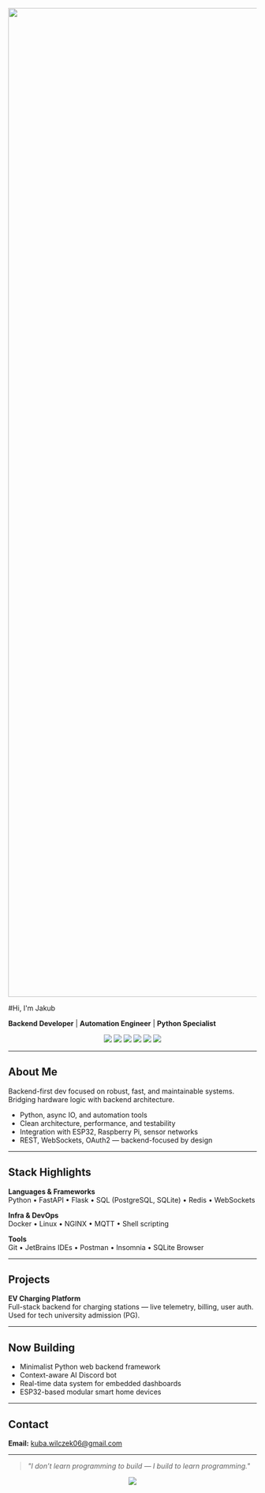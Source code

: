 <!-- Top Banner -->
<p align="center">
  <img width="2000" src="https://user-images.githubusercontent.com/74038190/212284100-561aa473-3905-4a80-b561-0d28506553ee.gif" />
</p>

#Hi, I'm Jakub

**Backend Developer** | **Automation Engineer** | **Python Specialist**

<p align="center">
  <img src="https://img.shields.io/badge/Python-3.11-blue?logo=python&logoColor=white" />
  <img src="https://img.shields.io/badge/FastAPI-%2300C7B7?logo=fastapi&logoColor=white" />
  <img src="https://img.shields.io/badge/PostgreSQL-%23316192?logo=postgresql&logoColor=white" />
  <img src="https://img.shields.io/badge/Docker-%230072C6?logo=docker&logoColor=white" />
  <img src="https://img.shields.io/badge/Linux-%23FCC624?logo=linux&logoColor=black" />
  <img src="https://img.shields.io/badge/ESP32-MicroPython-orange" />
</p>

---

## About Me

Backend-first dev focused on robust, fast, and maintainable systems.  
Bridging hardware logic with backend architecture.

- Python, async IO, and automation tools
- Clean architecture, performance, and testability
- Integration with ESP32, Raspberry Pi, sensor networks
- REST, WebSockets, OAuth2 — backend-focused by design

---

## Stack Highlights

**Languages & Frameworks**  
Python • FastAPI • Flask • SQL (PostgreSQL, SQLite) • Redis • WebSockets

**Infra & DevOps**  
Docker • Linux • NGINX • MQTT • Shell scripting

**Tools**  
Git • JetBrains IDEs • Postman • Insomnia • SQLite Browser

---

## Projects

**EV Charging Platform**  
Full-stack backend for charging stations — live telemetry, billing, user auth.  
Used for tech university admission (PG).

---

## Now Building

- Minimalist Python web backend framework
- Context-aware AI Discord bot
- Real-time data system for embedded dashboards
- ESP32-based modular smart home devices

---

## Contact

**Email:** kuba.wilczek06@gmail.com  

---

> _"I don’t learn programming to build — I build to learn programming."_

<!-- Bottom Banner -->
<p align="center">
  <img src="https://capsule-render.vercel.app/api?type=waving&color=gradient&height=120&section=footer" />
</p>

